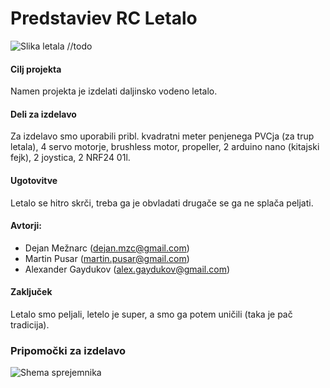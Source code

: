 # Predstaviev RC Letalo

![Slika letala](http://www.generalhobby.com/images/products/Citabria-RC-Plane-1a.jpg) //todo

#### Cilj projekta
Namen projekta je izdelati daljinsko vodeno letalo.

#### Deli za izdelavo
Za izdelavo smo uporabili pribl. kvadratni meter penjenega PVCja (za trup letala), 
4 servo motorje, brushless motor, propeller, 2 arduino nano (kitajski fejk), 2 joystica, 2 NRF24 01l.

#### Ugotovitve
Letalo se hitro skrči, treba ga je obvladati drugače se ga ne splača peljati.

#### Avtorji:
 * Dejan Mežnarc (dejan.mzc@gmail.com)
 * Martin Pusar (martin.pusar@gmail.com)
 * Alexander Gaydukov (alex.gaydukov@gmail.com)

#### Zaključek
Letalo smo peljali, letelo je super, a smo ga potem uničili (taka je pač tradicija).

### Pripomočki za izdelavo
![Shema sprejemnika](url)
